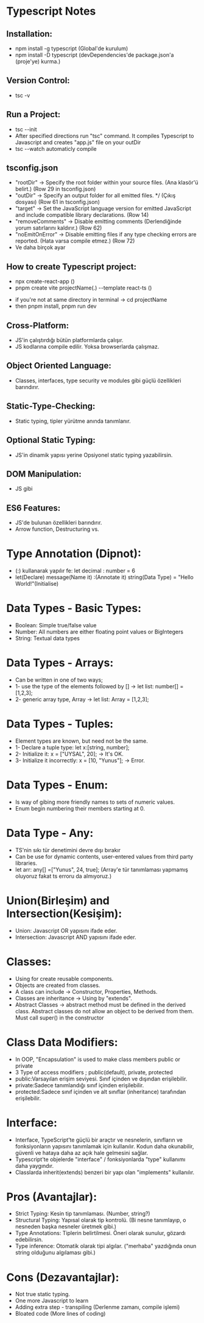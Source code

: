 # Typescript Notes

## Installation:
- npm install -g typescript (Global'de kurulum)
- npm install -D typescript (devDependencies'de package.json'a (proje'ye) kurma.)

## Version Control:
- tsc -v

## Run a Project:
- tsc --init
- After specified directions run "tsc" command. It compiles Typescript to Javascript and creates "app.js" file on your outDir
- tsc --watch automaticly compile 

## tsconfig.json
- "rootDir" -> Specify the root folder within your source files. (Ana klasör'ü belirt.) (Row 29 in tsconfig.json)
- "outDir" -> Specify an output folder for all emitted files. */ (Çıkış dosyası) (Row 61 in tsconfig.json)
- "target" -> Set the JavaScript language version for emitted JavaScript and include compatible library declarations. (Row 14)
- "removeComments" -> Disable emitting comments (Derlendiğinde yorum satırlarını kaldırır.) (Row 62)
- "noEmitOnError" -> Disable emitting files if any type checking errors are reported. (Hata varsa compile etmez.) (Row 72)
- Ve daha birçok ayar

## How to create Typescript project:
- npx create-react-app (<Optional>)
- pnpm create vite projectName(.) --template react-ts (<Recommended>)
* if you're not at same directory in terminal -> cd projectName
* then pnpm install, pnpm run dev

## Cross-Platform:
- JS'in çalıştırdığı bütün platformlarda çalışır.
- JS kodlarına compile edilir. Yoksa browserlarda çalışmaz.

## Object Oriented Language:
- Classes, interfaces, type security ve modules gibi güçlü özellikleri barındırır.

## Static-Type-Checking:
- Static typing, tipler yürütme anında tanımlanır.

## Optional Static Typing:
- JS'in dinamik yapısı yerine Opsiyonel static typing yazabilirsin.

## DOM Manipulation:
- JS gibi

## ES6 Features:
- JS'de bulunan özellikleri barındırır.
- Arrow function, Destructuring vs.

# Type Annotation (Dipnot):
- (:) kullanarak yapılır fe: let decimal : number = 6
- let(Declare) message(Name it) :(Annotate it) string(Data Type) = "Hello World!"(Initialise)

# Data Types - Basic Types:
- Boolean: Simple true/false value
- Number: All numbers are either floating point values or BigIntegers
- String: Textual data types

# Data Types - Arrays:
- Can be written in one of two ways;
- 1- use the type of the elements followed by [] -> let list: number[] = [1,2,3];
- 2- generic array type, Array<elementType> -> let list: Array<number> = [1,2,3];

# Data Types - Tuples:
- Element types are known, but need not be the same.
- 1- Declare a tuple type: let x:[string, number];
- 2- Initialize it: x = ["UYSAL", 20]; -> It's OK.
- 3- Initialize it incorrectly: x = [10, "Yunus"]; -> Error.

# Data Types - Enum:
- Is way of gibing more friendly names to sets of numeric values. 
- Enum begin numbering their members starting at 0.

# Data Type - Any:
- TS'nin sıkı tür denetimini devre dışı bırakır
- Can be use for dynamic contents, user-entered values from third party libraries.
- let arr: any[] =["Yunus", 24, true]; (Array'e tür tanımlaması yapmamış oluyoruz fakat ts erroru da almıyoruz.)

# Union(Birleşim) and Intersection(Kesişim):
- Union: Javascript OR yapısını ifade eder.
- Intersection: Javascript AND yapısını ifade eder.

# Classes: 
- Using for create reusable components.
- Objects are created from classes.
- A class can include -> Constructor, Properties, Methods.
- Classes are inheritance -> Using by "extends".
- Abstract Classes -> abstract method must be defined in the derived class. Abstract classes do not allow an object to be derived from them. Must call super() in the constructor

# Class Data Modifiers:
- In OOP, "Encapsulation" is used to make class members public or private
- 3 Type of access modifiers ; public(default), private, protected
- public:Varsayılan erişim seviyesi. Sınıf içinden ve dışından erişilebilir.
- private:Sadece tanımlandığı sınıf içinden erişilebilir.
- protected:Sadece sınıf içinden ve alt sınıflar (inheritance) tarafından erişilebilir.

# Interface:
- Interface, TypeScript’te güçlü bir araçtır ve nesnelerin, sınıfların ve fonksiyonların yapısını tanımlamak için kullanılır. Kodun daha okunabilir, güvenli ve hataya daha az açık hale gelmesini sağlar.
- Typescript'te objelerde "interface" / fonksiyonlarda "type" kullanımı daha yaygındır.
- Classlarda inherit(extends) benzeri bir yapı olan "implements" kullanılır.

# Pros (Avantajlar):
- Strict Typing: Kesin tip tanımlaması. (Number, string?)
- Structural Typing: Yapısal olarak tip kontrolü. (Bi nesne tanımlayıp, o nesneden başka nesneler üretmek gibi.)
- Type Annotations: Tiplerin belirtilmesi. Öneri olarak sunulur, gözardı edebilirsin.
- Type inference: Otomatik olarak tipi algılar. ("merhaba" yazdığında onun string olduğunu algılaması gibi.)

# Cons (Dezavantajlar):
- Not true static typing.
- One more Javascript to learn
- Adding extra step - transpiling (Derlenme zamanı, compile işlemi)
- Bloated code (More lines of coding)

